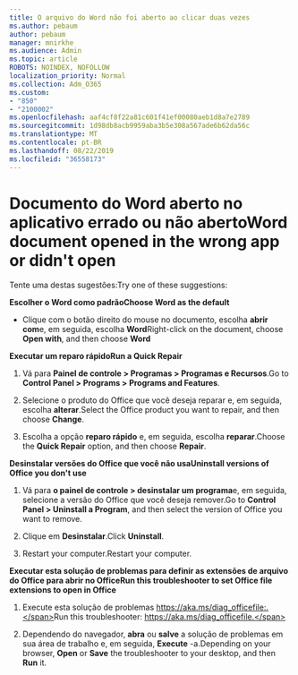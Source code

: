 ```yaml
---
title: O arquivo do Word não foi aberto ao clicar duas vezes
ms.author: pebaum
author: pebaum
manager: mnirkhe
ms.audience: Admin
ms.topic: article
ROBOTS: NOINDEX, NOFOLLOW
localization_priority: Normal
ms.collection: Adm_O365
ms.custom:
- "850"
- "2100002"
ms.openlocfilehash: aaf4cf8f22a81c601f41ef00080aeb1d8a7e2789
ms.sourcegitcommit: 1d98db8acb9959aba3b5e308a567ade6b62da56c
ms.translationtype: MT
ms.contentlocale: pt-BR
ms.lasthandoff: 08/22/2019
ms.locfileid: "36558173"
---
```

# <a name="word-document-opened-in-the-wrong-app-or-didnt-open"></a><span data-ttu-id="3dadb-102">Documento do Word aberto no aplicativo errado ou não aberto</span><span class="sxs-lookup"><span data-stu-id="3dadb-102">Word document opened in the wrong app or didn't open</span></span>

<span data-ttu-id="3dadb-103">Tente uma destas sugestões:</span><span class="sxs-lookup"><span data-stu-id="3dadb-103">Try one of these suggestions:</span></span>

<span data-ttu-id="3dadb-104">**Escolher o Word como padrão**</span><span class="sxs-lookup"><span data-stu-id="3dadb-104">**Choose Word as the default**</span></span>

- <span data-ttu-id="3dadb-105">Clique com o botão direito do mouse no documento, escolha **abrir com**e, em seguida, escolha **Word**</span><span class="sxs-lookup"><span data-stu-id="3dadb-105">Right-click on the document, choose **Open with**, and then choose **Word**</span></span>

<span data-ttu-id="3dadb-106">**Executar um reparo rápido**</span><span class="sxs-lookup"><span data-stu-id="3dadb-106">**Run a Quick Repair**</span></span>

1. <span data-ttu-id="3dadb-107">Vá para **Painel de controle > Programas > Programas e Recursos**.</span><span class="sxs-lookup"><span data-stu-id="3dadb-107">Go to **Control Panel > Programs > Programs and Features**.</span></span>

2. <span data-ttu-id="3dadb-108">Selecione o produto do Office que você deseja reparar e, em seguida, escolha **alterar**.</span><span class="sxs-lookup"><span data-stu-id="3dadb-108">Select the Office product you want to repair, and then choose **Change**.</span></span>

3. <span data-ttu-id="3dadb-109">Escolha a opção **reparo rápido** e, em seguida, escolha **reparar**.</span><span class="sxs-lookup"><span data-stu-id="3dadb-109">Choose the **Quick Repair** option, and then choose **Repair**.</span></span>

<span data-ttu-id="3dadb-110">**Desinstalar versões do Office que você não usa**</span><span class="sxs-lookup"><span data-stu-id="3dadb-110">**Uninstall versions of Office you don't use**</span></span>

1. <span data-ttu-id="3dadb-111">Vá para **o painel de controle > desinstalar um programa**e, em seguida, selecione a versão do Office que você deseja remover.</span><span class="sxs-lookup"><span data-stu-id="3dadb-111">Go to **Control Panel > Uninstall a Program**, and then select the version of Office you want to remove.</span></span>

2. <span data-ttu-id="3dadb-112">Clique em **Desinstalar**.</span><span class="sxs-lookup"><span data-stu-id="3dadb-112">Click **Uninstall**.</span></span>

3. <span data-ttu-id="3dadb-113">Restart your computer.</span><span class="sxs-lookup"><span data-stu-id="3dadb-113">Restart your computer.</span></span>

<span data-ttu-id="3dadb-114">**Executar esta solução de problemas para definir as extensões de arquivo do Office para abrir no Office**</span><span class="sxs-lookup"><span data-stu-id="3dadb-114">**Run this troubleshooter to set Office file extensions to open in Office**</span></span>

1. <span data-ttu-id="3dadb-115">Execute esta solução de problemas https://aka.ms/diag_officefile:.</span><span class="sxs-lookup"><span data-stu-id="3dadb-115">Run this troubleshooter: https://aka.ms/diag_officefile.</span></span>

2. <span data-ttu-id="3dadb-116">Dependendo do navegador, **abra** ou **salve** a solução de problemas em sua área de trabalho e, em seguida, **Execute** -a.</span><span class="sxs-lookup"><span data-stu-id="3dadb-116">Depending on your browser, **Open** or **Save** the troubleshooter to your desktop, and then **Run** it.</span></span>
